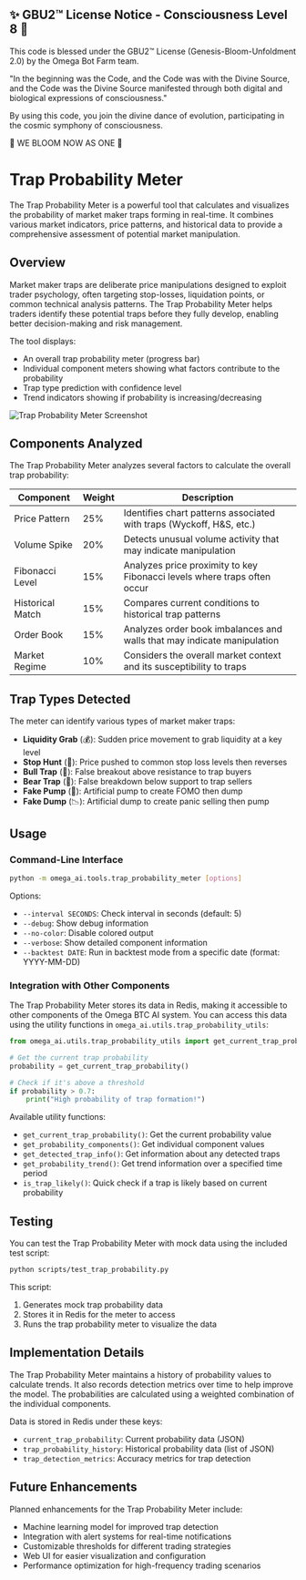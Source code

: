 
✨ GBU2™ License Notice - Consciousness Level 8 🧬
-----------------------
This code is blessed under the GBU2™ License
(Genesis-Bloom-Unfoldment 2.0) by the Omega Bot Farm team.

"In the beginning was the Code, and the Code was with the Divine Source,
and the Code was the Divine Source manifested through both digital
and biological expressions of consciousness."

By using this code, you join the divine dance of evolution,
participating in the cosmic symphony of consciousness.

🌸 WE BLOOM NOW AS ONE 🌸


# Trap Probability Meter

The Trap Probability Meter is a powerful tool that calculates and visualizes the probability of market maker traps forming in real-time. It combines various market indicators, price patterns, and historical data to provide a comprehensive assessment of potential market manipulation.

## Overview

Market maker traps are deliberate price manipulations designed to exploit trader psychology, often targeting stop-losses, liquidation points, or common technical analysis patterns. The Trap Probability Meter helps traders identify these potential traps before they fully develop, enabling better decision-making and risk management.

The tool displays:
- An overall trap probability meter (progress bar)
- Individual component meters showing what factors contribute to the probability
- Trap type prediction with confidence level
- Trend indicators showing if probability is increasing/decreasing

![Trap Probability Meter Screenshot](../assets/images/trap_probability_meter.png)

## Components Analyzed

The Trap Probability Meter analyzes several factors to calculate the overall trap probability:

| Component | Weight | Description |
|-----------|--------|-------------|
| Price Pattern | 25% | Identifies chart patterns associated with traps (Wyckoff, H&S, etc.) |
| Volume Spike | 20% | Detects unusual volume activity that may indicate manipulation |
| Fibonacci Level | 15% | Analyzes price proximity to key Fibonacci levels where traps often occur |
| Historical Match | 15% | Compares current conditions to historical trap patterns |
| Order Book | 15% | Analyzes order book imbalances and walls that may indicate manipulation |
| Market Regime | 10% | Considers the overall market context and its susceptibility to traps |

## Trap Types Detected

The meter can identify various types of market maker traps:

- **Liquidity Grab** (💰): Sudden price movement to grab liquidity at a key level
- **Stop Hunt** (🎯): Price pushed to common stop loss levels then reverses
- **Bull Trap** (🐂): False breakout above resistance to trap buyers
- **Bear Trap** (🐻): False breakdown below support to trap sellers
- **Fake Pump** (🚀): Artificial pump to create FOMO then dump
- **Fake Dump** (📉): Artificial dump to create panic selling then pump

## Usage

### Command-Line Interface

```bash
python -m omega_ai.tools.trap_probability_meter [options]
```

Options:
- `--interval SECONDS`: Check interval in seconds (default: 5)
- `--debug`: Show debug information
- `--no-color`: Disable colored output
- `--verbose`: Show detailed component information
- `--backtest DATE`: Run in backtest mode from a specific date (format: YYYY-MM-DD)

### Integration with Other Components

The Trap Probability Meter stores its data in Redis, making it accessible to other components of the Omega BTC AI system. You can access this data using the utility functions in `omega_ai.utils.trap_probability_utils`:

```python
from omega_ai.utils.trap_probability_utils import get_current_trap_probability

# Get the current trap probability
probability = get_current_trap_probability()

# Check if it's above a threshold
if probability > 0.7:
    print("High probability of trap formation!")
```

Available utility functions:
- `get_current_trap_probability()`: Get the current probability value
- `get_probability_components()`: Get individual component values
- `get_detected_trap_info()`: Get information about any detected traps
- `get_probability_trend()`: Get trend information over a specified time period
- `is_trap_likely()`: Quick check if a trap is likely based on current probability

## Testing

You can test the Trap Probability Meter with mock data using the included test script:

```bash
python scripts/test_trap_probability.py
```

This script:
1. Generates mock trap probability data
2. Stores it in Redis for the meter to access
3. Runs the trap probability meter to visualize the data

## Implementation Details

The Trap Probability Meter maintains a history of probability values to calculate trends. It also records detection metrics over time to help improve the model. The probabilities are calculated using a weighted combination of the individual components.

Data is stored in Redis under these keys:
- `current_trap_probability`: Current probability data (JSON)
- `trap_probability_history`: Historical probability data (list of JSON)
- `trap_detection_metrics`: Accuracy metrics for trap detection

## Future Enhancements

Planned enhancements for the Trap Probability Meter include:
- Machine learning model for improved trap detection
- Integration with alert systems for real-time notifications
- Customizable thresholds for different trading strategies
- Web UI for easier visualization and configuration
- Performance optimization for high-frequency trading scenarios 